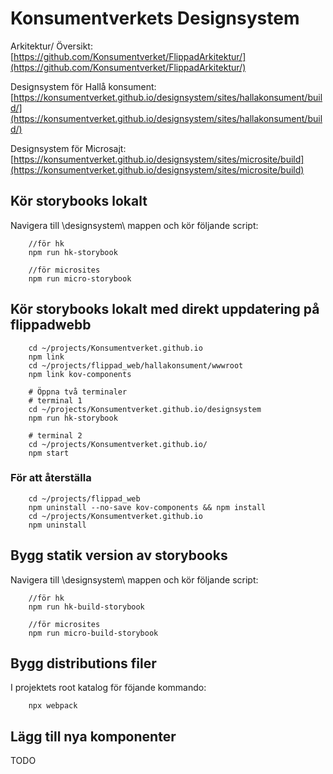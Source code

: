 ﻿# Konsumentverkets Designsystem

Arkitektur/ Översikt:  
[https://github.com/Konsumentverket/FlippadArkitektur/](https://github.com/Konsumentverket/FlippadArkitektur/)

Designsystem för Hallå konsument:  
[https://konsumentverket.github.io/designsystem/sites/hallakonsument/build/](https://konsumentverket.github.io/designsystem/sites/hallakonsument/build/)

Designsystem för Microsajt:  
[https://konsumentverket.github.io/designsystem/sites/microsite/build](https://konsumentverket.github.io/designsystem/sites/microsite/build)



## Kör storybooks lokalt
Navigera till \designsystem\ mappen och kör följande script:
```
    //för hk
    npm run hk-storybook

    //för microsites
    npm run micro-storybook
```

## Kör storybooks lokalt med direkt uppdatering på flippadwebb

```
    cd ~/projects/Konsumentverket.github.io
    npm link
    cd ~/projects/flippad_web/hallakonsument/wwwroot
    npm link kov-components

    # Öppna två terminaler
    # terminal 1
    cd ~/projects/Konsumentverket.github.io/designsystem
    npm run hk-storybook

    # terminal 2
    cd ~/projects/Konsumentverket.github.io/
    npm start
```

### För att återställa
```
    cd ~/projects/flippad_web
    npm uninstall --no-save kov-components && npm install 
    cd ~/projects/Konsumentverket.github.io
    npm uninstall
```

## Bygg statik version av storybooks
Navigera till \designsystem\ mappen och kör följande script:
```
    //för hk
    npm run hk-build-storybook

    //för microsites
    npm run micro-build-storybook
```
## Bygg distributions filer

I projektets root katalog för föjande kommando:
```
    npx webpack
```
## Lägg till nya komponenter

TODO


